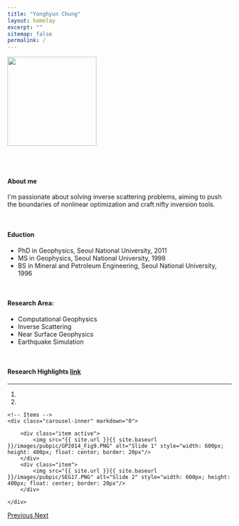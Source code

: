 ```yaml
---
title: "Yonghyun Chung"
layout: homelay
excerpt: ""
sitemap: false
permalink: /
---
```





<div class="row">
  <div class="col-md-4">
<img src="{{ site.url }}{{ site.baseurl }}/images/portrait.png" style="width: 200px">
  </div>
  <div class="col-md-8">

<br/>
<br/>
<br/>

#### **About me**

<!--Procrastinators are often sugarcoated as perfectionists. I'm well aware that 'perfection' here means not a lofty goal, but an unrealistic and unachievable goal. People say I'm a perfectionist, sometimes a procrastinator, but I'm also well aware that I just want to know what I want to know. -->
I'm passionate about solving inverse scattering problems, aiming to push the boundaries of nonlinear optimization and craft nifty inversion tools.
<!-- He attended Seoul National University, where he received a BS (1996) from the department of mineral and petroleum engineering, and an MS (1998) and PhD (2011) in geophysics. He held postdoctoral fellowship and reearch assistant professor positions at Hanyang University and was a research associate at Seoul National University before joining the Industrial Science and Technology Research Institute at Inha University in 2020. Besides his research experience, he has 10 years of experience as an exploration geophysicist and software engineer. His current research interests include moving beyond linear approximations in nonlinear geophysical inverse problems. -->
  </div>
</div>



<br>



#### **Eduction**
* PhD in Geophysics, Seoul National University, 2011<br/>
* MS in Geophysics, Seoul National University, 1998 <br/>
* BS in Mineral and Petroleum Engineering, Seoul National University, 1996 <br/>


<br>

#### **Research Area:**  
* Computational Geophysics
* Inverse Scattering
* Near Surface Geophysics
* Earthquake Simulation


<!-- ### **Blogs** -->
<!-- [*Blogs*](/blogs) -->

<br>

#### **Research Highlights <a href="{{ site.url }}{{ site.baseurl }}/publications">link</a>** 
-----------------------
<div markdown="0" id="carousel" class="carousel slide" data-ride="carousel" data-interval="5000" data-pause="hover" >
    <!-- Menu -->
    <ol class="carousel-indicators">
        <li data-target="#carousel" data-slide-to="0" class="active"></li>
        <li data-target="#carousel" data-slide-to="1"></li>
<!--        <li data-target="#carousel" data-slide-to="2"></li>
        <li data-target="#carousel" data-slide-to="3"></li>
        <li data-target="#carousel" data-slide-to="4"></li>
        <li data-target="#carousel" data-slide-to="5"></li> -->
        <!-- <li data-target="#carousel" data-slide-to="5"></li> -->
    </ol>

    <!-- Items -->
    <div class="carousel-inner" markdown="0">

        <div class="item active">
            <img src="{{ site.url }}{{ site.baseurl }}/images/pubpic/GP2014_Fig9.PNG" alt="Slide 1" style="width: 600px; height: 400px; float: center; border: 20px"/>
        </div>
        <div class="item">
            <img src="{{ site.url }}{{ site.baseurl }}/images/pubpic/SEG17.PNG" alt="Slide 2" style="width: 600px; height: 400px; float: center; border: 20px"/>
        </div>
<!--        <div class="item">
            <img src="{{ site.url }}{{ site.baseurl }}/images/pubpic/wangday20.jpg" alt="Slide 3" style="width: 600px; height: 400px; float: center; border: 20px"/>
        </div>
        <div class="item">
            <img src="{{ site.url }}{{ site.baseurl }}/images/pubpic/wangdaydenolle19.jpg" alt="Slide 4" style="width: 600px; height: 400px; float: center; border: 20px"/>
        </div>
        <div class="item">
            <img src="{{ site.url }}{{ site.baseurl }}/images/pubpic/wangday17.jpg" alt="Slide 5" style="width: 600px; height: 400px; float: center; border: 20px"/>
        </div>
        <div class="item">
            <img src="{{ site.url }}{{ site.baseurl }}/images/pubpic/niewangolsenday17.jpg" alt="Slide 6" style="width: 600px; height: 400px; float: center; border: 20px"/>
        </div>  -->
<!--         <div class="item">
            <img src="{{ site.url }}{{ site.baseurl }}/images/slider7001400/logos.jpg" alt="Slide 4" />
        </div>
        <div class="item">
            <img src="{{ site.url }}{{ site.baseurl }}/images/slider7001400/tamagochi.jpg" alt="Slide 5" />
        </div>
        <div class="item">
            <img src="{{ site.url }}{{ site.baseurl }}/images/slider7001400/Group2015_red.jpg" alt="Slide 6" /> 
        </div>-->
    </div>
  <a class="left carousel-control" href="#carousel" role="button" data-slide="prev">
    <span class="glyphicon glyphicon-chevron-left" aria-hidden="true"></span>
    <span class="sr-only">Previous</span>
  </a>
  <a class="right carousel-control" href="#carousel" role="button" data-slide="next">
    <span class="glyphicon glyphicon-chevron-right" aria-hidden="true"></span>
    <span class="sr-only">Next</span>
  </a>
</div>

<br/>
<br/>
<br/>
